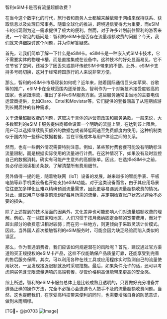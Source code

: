 智利eSIM卡是否有流量超额收费？

在当今这个数字化的时代，旅行者和商务人士都越来越依赖于网络来保持联系、获取信息以及处理日常事务。随着全球化的推进，跨境通信变得尤为重要，而eSIM卡的出现则为这一需求提供了极大的便利。然而，对于许多计划前往智利的游客来说，一个常见的疑问是：智利的eSIM卡是否存在流量超额收费的问题？今天，我们就来详细探讨这个问题，并为你解答疑惑。

首先，让我们简单了解一下什么是eSIM卡。eSIM卡是一种嵌入式SIM卡技术，它不需要实体的物理卡槽，而是直接集成在设备中。这种技术的好处显而易见，它不仅节省了空间，还减少了因丢失或损坏传统SIM卡带来的不便。此外，eSIM卡支持多号码切换，这对于经常跨国旅行的人来说非常方便。

那么，智利的eSIM卡市场现状如何呢？近年来，随着国际通信巨头如苹果、谷歌等的推广，eSIM卡在全球范围内逐渐普及。智利作为一个对新技术接受度较高的国家，也紧跟潮流，推出了多种eSIM服务方案。这些服务通常由当地的主要电信运营商提供，比如Claro、Entel和Movistar等。它们提供的套餐涵盖了从短期旅游到长期居住的各种需求。

关于流量超额收费的问题，这取决于具体的运营商政策和服务条款。一般来说，大多数智利的eSIM卡服务提供商都会设置一个明确的流量上限，在达到该上限后，用户可以选择继续购买额外的数据包或者降低网速至免费额度内使用。这种机制类似于国内的一些移动数据套餐，旨在平衡成本与用户体验之间的关系。

然而，也有一些例外情况需要特别注意。例如，某些预付费套餐可能没有明确标注流量限制，而是根据实际使用的流量进行计费。在这种情况下，如果没有及时监控自己的数据消耗，确实有可能产生意外的高额账单。因此，在选择eSIM卡之前，务必仔细阅读相关条款，了解清楚所有费用细节。

另外值得一提的是，随着物联网（IoT）设备的发展，越来越多的智能手表、平板电脑等非手机类设备也开始支持eSIM功能。对于这类设备而言，由于其应用场景往往更加多样化且难以精确预测流量需求，因此更容易遇到流量超额收费的情况。对此，建议用户尽量提前规划好每月所需的流量，并定期检查账户状态以避免不必要的损失。

除了上述提到的技术层面的因素外，文化差异也可能影响人们对流量超额收费的理解。例如，在一些国家和地区，人们习惯于按月缴纳固定金额的宽带费用，而对于超出部分的收费意识相对较弱；而在另一些地方，则更倾向于采取灵活计价模式。因此，当外国人首次接触智利的eSIM服务时，可能会因为缺乏经验而陷入类似的误区。

那么，作为普通消费者，我们应该如何规避潜在的风险呢？首先，建议通过官方渠道购买正规授权的eSIM卡产品，这样不仅能确保产品质量可靠，还能享受到完善的售后服务保障。其次，可以利用各种在线工具或应用程序实时监测自己的流量使用状况，一旦发现接近限额就及时采取措施。最后，如果条件允许的话，还可以考虑购买包含无限流量选项的高端套餐，尽管价格稍高但能带来更高的安全感。

综上所述，智利的eSIM卡服务总体上是比较成熟且透明的，只要做好充分准备并遵循正确的操作方法，完全不必担心会遭遇令人措手不及的流量超额收费问题。当然，这也提醒我们，在享受高科技带来便利的同时，也需要增强自身的防范意识，做到未雨绸缪。

[TG💪+ @jx0703 ![Image](https://github.com/user-attachments/assets/dbca1d08-cadb-493c-b0ec-ad6f7a83f270)]